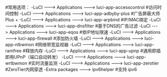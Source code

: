 #常用选项：
-LuCI ---> Applications ---> luci-app-accesscontrol #访问时间控制
-LuCI ---> Applications ---> luci-app-adbyby-plus   #广告屏蔽大师Plus +
-LuCI ---> Applications ---> luci-app-arpbind       #IP/MAC绑定
-LuCI ---> Applications ---> luci-app-dnsfilter     #基于DNS的广告过滤
-LuCI ---> Applications ---> luci-app-eqos          #依IP地址限速
-LuCI ---> Applications ---> luci-app-firewall      #添加防火墙
-LuCI ---> Applications ---> luci-app-nlbwmon       #网络带宽监视器
-LuCI ---> Applications ---> luci-app-ramfree       #释放内存
-LuCI ---> Applications ---> luci-app-upnp          #通用即插即用UPnP（端口自动转发）
-LuCI ---> Applications ---> luci-app-wrtbwmon      #实时流量监测
-LuCI ---> Applications ---> luci-app-zerotier      #ZeroTier内网穿透
-Extra packages ---> ipv6helper                     #支持 ipv6
